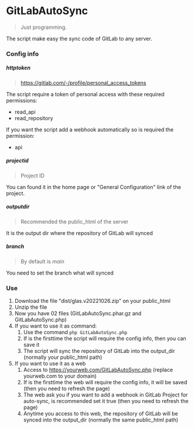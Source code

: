 # GitLabAutoSync

> Just programming.

The script make easy the sync code of GitLab to any server.

### Config info

##### httptoken

> https://gitlab.com/-/profile/personal_access_tokens

The script require a token of personal access with these required permissions:

- read_api
- read_repository

If you want the script add a webhook automatically so is required the permission:

- api

##### projectid

> Project ID

You can found it in the home page or "General Configuration" link of the project.

##### outputdir

> Recommended the public_html of the server

It is the output dir where the repository of GitLab will synced

##### branch

> By default is *main*

You need to set the branch what will synced

### Use

1. Download the file "dist/glas.v20221026.zip" on your public_html
2. Unzip the file
3. Now you have 02 files (GitLabAutoSync.phar.gz and GitLabAutoSync.php)
4. If you want to use it as command:
	1. Use the command `php GitLabAutoSync.php`
	2. If is the firsttime the script will require the config info, then you can save it
	3. The script will sync the repository of GitLab into the output_dir (normally your public_html path)
5. If you want to use it as a web
	1. Access to https://yourweb.com/GitLabAutoSync.php (replace yourweb.com to your domain)
	2. If is the firsttime the web will require the config info, it will be saved (then you need to refresh the page)
	3. The web ask you if you want to add a webhook in GitLab Project for auto-sync, is recommended set it true (then you need to refresh the page)
	4. Anytime you access to this web, the repository of GitLab will be synced into the output_dir (normally the same public_html path)
